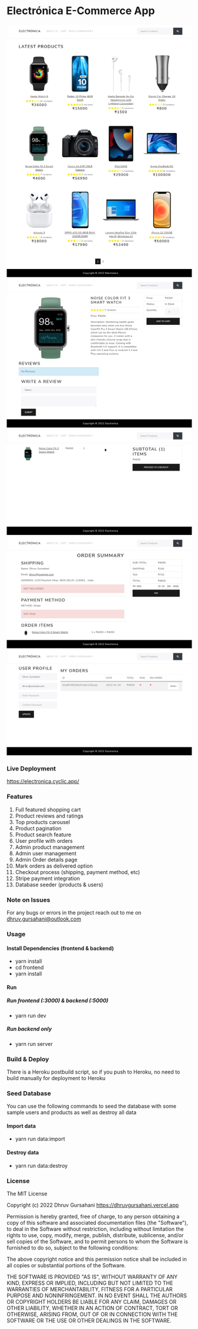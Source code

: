 # Electrónica E-Commerce App

![Home Screen](/app_ss/home_page.png?raw=true)
![Details Screen](/app_ss/details_page.png?raw=true)
![Cart](/app_ss/cart_page.png?raw=true)
![Order Summary Screen](/app_ss/order_summary.png?raw=true)
![Profile Screen](/app_ss/profile_page.png?raw=true)

### Live Deployment

https://electronica.cyclic.app/

### Features

1. Full featured shopping cart
2. Product reviews and ratings
3. Top products carousel
4. Product pagination
5. Product search feature
6. User profile with orders
7. Admin product management
8. Admin user management
9. Admin Order details page
10. Mark orders as delivered option
11. Checkout process (shipping, payment method, etc)
12. Stripe payment integration
13. Database seeder (products & users)

### Note on Issues

For any bugs or errors in the project reach out to me on dhruv.gursahani@outlook.com

### Usage

#### Install Dependencies (frontend & backend)

- yarn install
- cd frontend
- yarn install

#### Run

##### Run frontend (:3000) & backend (:5000)

- yarn run dev

##### Run backend only

- yarn run server

### Build & Deploy

There is a Heroku postbuild script, so if you push to Heroku, no need to build manually for deployment to Heroku

### Seed Database

You can use the following commands to seed the database with some sample users and products as well as destroy all data

#### Import data

- yarn run data:import

#### Destroy data

- yarn run data:destroy

### License

The MIT License

Copyright (c) 2022 Dhruv Gursahani https://dhruvgursahani.vercel.app

Permission is hereby granted, free of charge, to any person obtaining a copy of this software and associated documentation files (the "Software"), to deal in the Software without restriction, including without limitation the rights to use, copy, modify, merge, publish, distribute, sublicense, and/or sell copies of the Software, and to permit persons to whom the Software is furnished to do so, subject to the following conditions:

The above copyright notice and this permission notice shall be included in all copies or substantial portions of the Software.

THE SOFTWARE IS PROVIDED "AS IS", WITHOUT WARRANTY OF ANY KIND, EXPRESS OR IMPLIED, INCLUDING BUT NOT LIMITED TO THE WARRANTIES OF MERCHANTABILITY, FITNESS FOR A PARTICULAR PURPOSE AND NONINFRINGEMENT. IN NO EVENT SHALL THE AUTHORS OR COPYRIGHT HOLDERS BE LIABLE FOR ANY CLAIM, DAMAGES OR OTHER LIABILITY, WHETHER IN AN ACTION OF CONTRACT, TORT OR OTHERWISE, ARISING FROM, OUT OF OR IN CONNECTION WITH THE SOFTWARE OR THE USE OR OTHER DEALINGS IN THE SOFTWARE.
